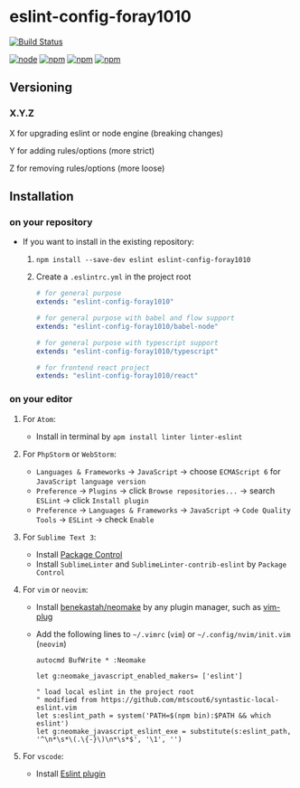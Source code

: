 # eslint-config-foray1010

[![Build Status](https://img.shields.io/circleci/project/foray1010/eslint-config-foray1010/master.svg)](https://circleci.com/gh/foray1010/eslint-config-foray1010/tree/master)

[![node](https://img.shields.io/node/v/eslint-config-foray1010.svg)](https://www.npmjs.com/package/eslint-config-foray1010)
[![npm](https://img.shields.io/npm/v/eslint-config-foray1010.svg)](https://www.npmjs.com/package/eslint-config-foray1010)
[![npm](https://img.shields.io/npm/dm/eslint-config-foray1010.svg)](https://www.npmjs.com/package/eslint-config-foray1010)
[![npm](https://img.shields.io/npm/l/eslint-config-foray1010.svg)](https://www.npmjs.com/package/eslint-config-foray1010)

## Versioning

### X.Y.Z

X for upgrading eslint or node engine (breaking changes)

Y for adding rules/options (more strict)

Z for removing rules/options (more loose)

## Installation

### on your repository

- If you want to install in the existing repository:

    1. `npm install --save-dev eslint eslint-config-foray1010`

    1. Create a `.eslintrc.yml` in the project root

        ```yml
        # for general purpose
        extends: "eslint-config-foray1010"

        # for general purpose with babel and flow support
        extends: "eslint-config-foray1010/babel-node"

        # for general purpose with typescript support
        extends: "eslint-config-foray1010/typescript"

        # for frontend react project
        extends: "eslint-config-foray1010/react"
        ```

### on your editor

1. For `Atom`:

    - Install in terminal by `apm install linter linter-eslint`

1. For `PhpStorm` or `WebStorm`:

    - `Languages & Frameworks` -> `JavaScript` -> choose `ECMAScript 6` for `JavaScript language version`
    - `Preference` -> `Plugins` -> click `Browse repositories...` -> search `ESLint` -> click `Install plugin`
    - `Preference` -> `Languages & Frameworks` -> `JavaScript` -> `Code Quality Tools` -> `ESLint` -> check `Enable`

1. For `Sublime Text 3`:

    - Install [Package Control](https://packagecontrol.io/installation)
    - Install `SublimeLinter` and `SublimeLinter-contrib-eslint` by `Package Control`

1. For `vim` or `neovim`:

    - Install [benekastah/neomake](https://github.com/benekastah/neomake) by any plugin manager, such as [vim-plug](https://github.com/junegunn/vim-plug)
    - Add the following lines to `~/.vimrc` (`vim`) or `~/.config/nvim/init.vim` (`neovim`)

        ```vim
        autocmd BufWrite * :Neomake

        let g:neomake_javascript_enabled_makers= ['eslint']

        " load local eslint in the project root
        " modified from https://github.com/mtscout6/syntastic-local-eslint.vim
        let s:eslint_path = system('PATH=$(npm bin):$PATH && which eslint')
        let g:neomake_javascript_eslint_exe = substitute(s:eslint_path, '^\n*\s*\(.\{-}\)\n*\s*$', '\1', '')
        ```

1. For `vscode`:

    - Install [Eslint plugin](https://marketplace.visualstudio.com/items?itemName=dbaeumer.vscode-eslint)
